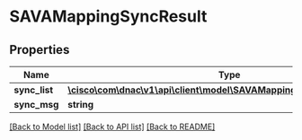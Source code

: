 # SAVAMappingSyncResult

## Properties
Name | Type | Description | Notes
------------ | ------------- | ------------- | -------------
**sync_list** | [**\cisco\com\dnac\v1\api\client\model\SAVAMappingSyncResultSyncList[]**](SAVAMappingSyncResultSyncList.md) |  | [optional] 
**sync_msg** | **string** |  | [optional] 

[[Back to Model list]](../README.md#documentation-for-models) [[Back to API list]](../README.md#documentation-for-api-endpoints) [[Back to README]](../README.md)



